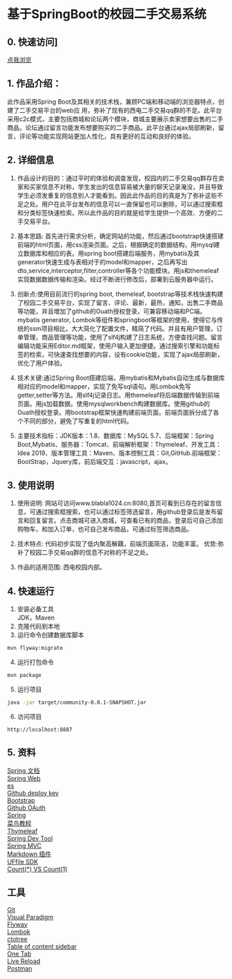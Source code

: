 # 基于SpringBoot的校园二手交易系统

##  0. 快速访问]

[点我浏览](www.baidu.com)

## 1. 作品介绍：

此作品采用Spring Boot及其相关的技术栈，兼顾PC端和移动端的浏览器特点，创建了二手交易平台的web应     用，弥补了现有的西电二手交易qq群的不足。此平台采用c2c模式，主要包括商城和论坛两个模块，商城主要展示卖家想要出售的二手商品，论坛通过留言功能发布想要购买的二手商品。此平台通过ajax局部刷新，留言，评论等功能实现网站更加人性化，具有更好的互动和良好的体验。

## 2. 详细信息

1. 作品设计的目的：通过平时的体验和调查发现，校园内的二手交易qq群存在卖家和买家信息不对称，学生发出的信息容易被大量的聊天记录淹没，并且导致学生必须发重复的信息别人才能看到。因此此作品的目的真是为了弥补这些不足之处。用户在此平台发布的信息可以一直保留也可以删除，可以通过搜索框和分类标签快速检索。所以此作品的目的就是给学生提供一个高效、方便的二手交易平台。

   

2. 基本思路:  首先进行需求分析，确定网站的功能，然后通过bootstrap快速搭建前端的html页面，用css渲染页面。之后，根据确定的数据结构，用mysql建立数据库和相应的表。用spring boot搭建后端服务，用mybatis及其generator快速生成与表相对于的model和mapper，之后再写出dto,service,interceptor,filter,controller等各个功能模块。用js和themeleaf实现数据数据传输和渲染。经过不断进行修改后，部署到云服务器中运行。

   

3. 创新点:使用目前流行的spring boot, themeleaf, bootstrap等技术栈快速构建了校园二手交易平台，实现了留言、评论、最新，最热，通知，出售二手商品等功能，并且增加了github的Ouath授权登录，可兼容移动端和PC端。mybatis generator, Lombok等组件和springboot等框架的使用，使得它与传统的ssm项目相比，大大简化了配置文件，精简了代码。并且有用户管理，订单管理，商品管理等功能，使用了slf4j构建了日志系统，方便查找问题。留言编辑功能采用Editor.md框架，使用户输入更加便捷。通过搜索引擎和功能标签的检索，可快速查找想要的内容，设有cookie功能，实现了ajax局部刷新，优化了用户体验。

   

4. 技术关键:通过Spring Boot搭建后端，用mybatis和Mybatis自动生成与数据库相对应的model和mapper，实现了免写sql语句。用Lombok免写getter,setter等方法。用slf4j记录日志。用themeleaf将后端数据传输到前端页面。用js加载数据。使用mysqlworkbench构建数据库。使用github的Ouath授权登录。用bootstrap框架快速构建前端页面。前端页面拆分成了各个不同的部分，避免了写重复的html代码。

5. 主要技术指标：JDK版本：1.8、数据库：MySQL 5.7、后端框架：Spring Boot,Mybatis、服务器：Tomcat、前端解析框架：Thymeleaf、开发工具：Idea 2019、版本管理工具：Maven、版本控制工具：Git,GitHub.前端框架：BootStrap，Jquery库，前后端交互：javascript，ajax。

   

## 3. 使用说明

1. 使用说明: 网站可访问www.blabla1024.cn:8080,首页可看到已存在的留言信息，可通过搜索框搜索，也可以通过标签筛选留言，用github登录后是发布留言和回复留言。点击商城可进入商城，可查看已有的商品，登录后可自己添加购物车，和加入订单，也可自己发布商品，可通过标签筛选商品。

   

2. 技术特点:   代码初步实现了低内聚高解藕，前端页面简洁，功能丰富。
   优势:弥补了校园二手交易qq群的信息不对称的不足之处。

   

3. 作品的适用范围: 西电校园内部。　

## 4. 快速运行
1. 安装必备工具  
JDK，Maven
2. 克隆代码到本地  
3. 运行命令创建数据库脚本
```sh
mvn flyway:migrate
```
4. 运行打包命令
```sh
mvn package
```
5. 运行项目  
```sh
java -jar target/community-0.0.1-SNAPSHOT.jar
```
6. 访问项目
```
http://localhost:8887
```


## 5. 资料
[Spring 文档](https://spring.io/guides)    
[Spring Web](https://spring.io/guides/gs/serving-web-content/)   
[es](https://elasticsearch.cn/explore)    
[Github deploy key](https://developer.github.com/v3/guides/managing-deploy-keys/#deploy-keys)    
[Bootstrap](https://v3.bootcss.com/getting-started/)    
[Github OAuth](https://developer.github.com/apps/building-oauth-apps/creating-an-oauth-app/)    
[Spring](https://docs.spring.io/spring-boot/docs/2.0.0.RC1/reference/htmlsingle/#boot-features-embedded-database-support)    
[菜鸟教程](https://www.runoob.com/mysql/mysql-insert-query.html)    
[Thymeleaf](https://www.thymeleaf.org/doc/tutorials/3.0/usingthymeleaf.html#setting-attribute-values)    
[Spring Dev Tool](https://docs.spring.io/spring-boot/docs/2.0.0.RC1/reference/htmlsingle/#using-boot-devtools)  
[Spring MVC](https://docs.spring.io/spring/docs/5.0.3.RELEASE/spring-framework-reference/web.html#mvc-handlermapping-interceptor)  
[Markdown 插件](http://editor.md.ipandao.com/)   
[UFfile SDK](https://github.com/ucloud/ufile-sdk-java)  
[Count(*) VS Count(1)](https://mp.weixin.qq.com/s/Rwpke4BHu7Fz7KOpE2d3Lw)  

## 工具
[Git](https://git-scm.com/download)   
[Visual Paradigm](https://www.visual-paradigm.com)    
[Flyway](https://flywaydb.org/getstarted/firststeps/maven)  
[Lombok](https://www.projectlombok.org)    
[ctotree](https://www.octotree.io/)   
[Table of content sidebar](https://chrome.google.com/webstore/detail/table-of-contents-sidebar/ohohkfheangmbedkgechjkmbepeikkej)    
[One Tab](https://chrome.google.com/webstore/detail/chphlpgkkbolifaimnlloiipkdnihall)    
[Live Reload](https://chrome.google.com/webstore/detail/livereload/jnihajbhpnppcggbcgedagnkighmdlei/related)  
[Postman](https://chrome.google.com/webstore/detail/coohjcphdfgbiolnekdpbcijmhambjff)